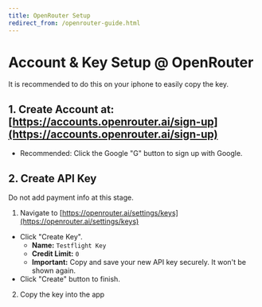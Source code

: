 ```yaml
---
title: OpenRouter Setup
redirect_from: /openrouter-guide.html
---
```

# Account & Key Setup @ OpenRouter

It is recommended to do this on your iphone to easily copy the key.

## 1. Create Account at: [https://accounts.openrouter.ai/sign-up](https://accounts.openrouter.ai/sign-up)
*   Recommended: Click the Google "G" button to sign up with Google.

## 2. Create API Key

Do not add payment info at this stage.

1.   Navigate to [https://openrouter.ai/settings/keys](https://openrouter.ai/settings/keys)
*   Click "Create Key".
    *   **Name:** `Testflight Key`
    *   **Credit Limit:** `0`
    *   **Important:** Copy and save your new API key securely. It won't be shown again.
*   Click "Create" button to finish.
2. Copy the key into the app
